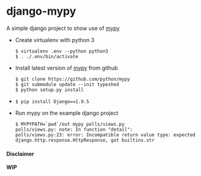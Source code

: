 # django-mypy

A simple django project to show use of [mypy](http://mypy-lang.org/)

* Create virtualenv with python 3

    ```
    $ virtualenv .env --python python3
    $ . ./.env/bin/activate
    ```

* Install latest version of [mypy](https://github.com/python/mypy)
from github

    ```
    $ git clone https://github.com/python/mypy
    $ git submodule update --init typeshed
    $ python setup.py install
    ```


* ```$ pip install Django==1.9.5```

* Run mypy on the example django project

    ```
    $ MYPYPATH=`pwd`/out mypy polls/views.py
    polls/views.py: note: In function "detail":
    polls/views.py:23: error: Incompatible return value type: expected django.http.response.HttpResponse, got builtins.str
    ```

#### Disclaimer

**WIP**
